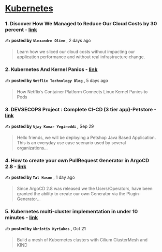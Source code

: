 
<h1><a href=https://medium.com/tag/kubernetes/recommended target="_blank" rel="noopener noreferrer">Kubernetes</a></h1>
<h3>1. Discover How We Managed to Reduce Our Cloud Costs by 30 percent - <a href=https://medium.com/@alexandreolive/how-we-manage-to-reduce-our-cloud-costs-by-25-percents-3f8c26db704a?source=tag_recommended_feed---------0-84----------kubernetes----------40ec18f2_4007_43d0_95ce_7b7e2893a4aa------- target="_blank" rel="noopener noreferrer">link</a></h3>

✍️ **posted by `Alexandre Olive`** <date> , 2 days ago</date>

<blockquote>Learn how we sliced our cloud costs without impacting our application performance and without real infrastructure change.</blockquote>

<h3>2. Kubernetes And Kernel Panics - <a href=https://medium.com/netflix-techblog/kubernetes-and-kernel-panics-ed620b9c6225?source=tag_recommended_feed---------1-107----------kubernetes----------40ec18f2_4007_43d0_95ce_7b7e2893a4aa------- target="_blank" rel="noopener noreferrer">link</a></h3>

✍️ **posted by `Netflix Technology Blog`** <date> , 5 days ago</date>

<blockquote>How Netflix’s Container Platform Connects Linux Kernel Panics to Pods</blockquote>

<h3>3. DEVSECOPS Project : Complete CI-CD (3 tier app)-Petstore - <a href=https://medium.com/aws-in-plain-english/devsecops-project-complete-ci-cd-3-tier-app-petstore-c56fa9f32355?source=tag_recommended_feed---------2-85----------kubernetes----------40ec18f2_4007_43d0_95ce_7b7e2893a4aa------- target="_blank" rel="noopener noreferrer">link</a></h3>

✍️ **posted by `Ajay Kumar Yegireddi`** <date> , Sep 29</date>

<blockquote>Hello friends, we will be deploying a Petshop Java Based Application. This is an everyday use case scenario used by several organizations…</blockquote>

<h3>4. How to create your own PullRequest Generator in ArgoCD 2.8 - <a href=https://medium.com/@Tal-Hason/how-to-create-your-own-pullrequest-generator-in-argocd-2-8-108f0555a013?source=tag_recommended_feed---------3-84----------kubernetes----------40ec18f2_4007_43d0_95ce_7b7e2893a4aa------- target="_blank" rel="noopener noreferrer">link</a></h3>

✍️ **posted by `Tal Hason`** <date> , 1 day ago</date>

<blockquote>Since ArgoCD 2.8 was released we the Users/Operators, have been granted the ability to create our own Generator via the Plugin-Generator…</blockquote>

<h3>5. Kubernetes multi-cluster implementation in under 10 minutes - <a href=https://medium.com/@akyriako/kubernetes-multi-cluster-implementation-in-under-10-minutes-2927952fb84c?source=tag_recommended_feed---------4-107----------kubernetes----------40ec18f2_4007_43d0_95ce_7b7e2893a4aa------- target="_blank" rel="noopener noreferrer">link</a></h3>

✍️ **posted by `Akriotis Kyriakos`** <date> , Oct 21</date>

<blockquote>Build a mesh of Kubernetes clusters with Cilium ClusterMesh and KIND</blockquote>

